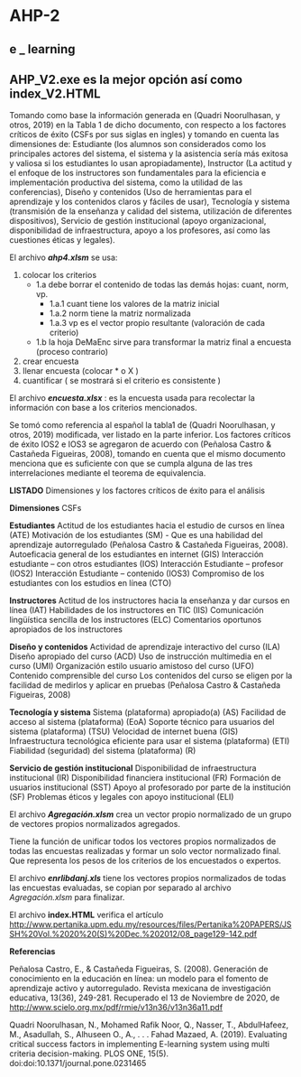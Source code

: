 # AHP-2
## e _ learning
## AHP_V2.exe    es la mejor opción  así como index_V2.HTML

Tomando como base la información generada en (Quadri Noorulhasan, y otros, 2019) en la Tabla 1 de dicho documento, 
con respecto a los factores críticos de éxito (CSFs por sus siglas en ingles) y tomando en cuenta las dimensiones de: 
Estudiante (los alumnos son considerados como los principales actores del sistema, el sistema y 
la asistencia sería más exitosa y valiosa si los estudiantes lo usan apropiadamente), 
Instructor (La actitud y el enfoque de los instructores son fundamentales para la eficiencia e implementación productiva del sistema, 
como la utilidad de las conferencias), Diseño y contenidos (Uso de herramientas para el aprendizaje y los contenidos claros y 
fáciles de usar), Tecnología y sistema (transmisión de la enseñanza y calidad del sistema, utilización de diferentes dispositivos), 
Servicio de gestión institucional (apoyo organizacional, disponibilidad de infraestructura, apoyo a los profesores, así como las cuestiones éticas y legales).

El archivo **_ahp4.xlsm_** se usa:

1. colocar los criterios
    - 1.a debe borrar el contenido de todas las demás hojas: cuant, norm, vp.
        - 1.a.1 cuant tiene los valores de la matriz inicial
        - 1.a.2 norm tiene la matriz normalizada
        - 1.a.3 vp es el vector propio resultante (valoración de cada criterio)
    - 1.b la hoja DeMaEnc sirve para transformar la matriz final a encuesta (proceso contrario)
2. crear encuesta
3. llenar encuesta (colocar * o X )
4. cuantificar ( se mostrará si el criterio es consistente )

El archivo **_encuesta.xlsx_** : es la encuesta usada para recolectar la información con base a los criterios mencionados.

Se tomó como referencia al español la tabla1 de (Quadri Noorulhasan, y otros, 2019)  modificada, ver listado en la parte inferior. 
Los factores críticos de éxito IOS2 e IOS3 se agregaron de acuerdo con (Peñalosa Castro & Castañeda Figueiras, 2008), 
tomando en cuenta que el mismo documento menciona que es suficiente con que se cumpla alguna de las tres interrelaciones mediante el teorema de equivalencia. 

**LISTADO** Dimensiones y los factores críticos de éxito para el análisis

**Dimensiones**	CSFs

**Estudiantes**	Actitud de los estudiantes hacia el estudio de cursos en línea (ATE)
Motivación de los estudiantes (SM)
    - Que es una habilidad del aprendizaje autorregulado (Peñalosa Castro & Castañeda Figueiras, 2008).
Autoeficacia general de los estudiantes en internet (GIS)
Interacción estudiante – con otros estudiantes (IOS)
Interacción Estudiante – profesor (IOS2)
Interacción Estudiante – contenido (IOS3)
Compromiso de los estudiantes con los estudios en línea (CTO)

**Instructores**	Actitud de los instructores hacia la enseñanza y dar cursos en línea (IAT)
Habilidades de los instructores en TIC (IIS)
Comunicación lingüística sencilla de los instructores (ELC)
Comentarios oportunos apropiados de los instructores

**Diseño y contenidos**	Actividad de aprendizaje interactivo del curso (ILA)
Diseño apropiado del curso (ACD)
Uso de instrucción multimedia en el curso (UMI)
Organización estilo usuario amistoso del curso (UFO)
Contenido comprensible del curso
Los contenidos del curso se eligen por la facilidad de medirlos y aplicar en pruebas (Peñalosa Castro & Castañeda Figueiras, 2008)

**Tecnología y sistema**	Sistema (plataforma) apropiado(a) (AS)
Facilidad de acceso al sistema (plataforma) (EoA)
Soporte técnico para usuarios del sistema (plataforma) (TSU)
Velocidad de internet buena (GIS)
Infraestructura tecnológica eficiente para usar el sistema (plataforma) (ETI)
Fiabilidad (seguridad) del sistema (plataforma) (R)

**Servicio de gestión institucional**	Disponibilidad de infraestructura institucional (IR)
Disponibilidad financiera institucional (FR)
Formación de usuarios institucional (SST)
Apoyo al profesorado por parte de la institución (SF)
Problemas éticos y legales con apoyo institucional (ELI)


El archivo _**Agregación.xlsm**_ crea un vector propio normalizado de un grupo de vectores propios normalizados agregados.

Tiene la función de unificar todos los vectores propios normalizados de todas las encuestas realizadas y formar un solo vector normalizado final.
Que representa los pesos de los criterios de los encuestados o expertos.

El archivo _**enrlibdanj.xls**_ tiene los vectores propios normalizados de todas las encuestas evaluadas, se copian por separado al archivo _Agregación.xlsm_ para finalizar.


El archivo **index.HTML** verifica el artículo http://www.pertanika.upm.edu.my/resources/files/Pertanika%20PAPERS/JSSH%20Vol.%2020%20(S)%20Dec.%202012/08_page129-142.pdf 


**Referencias**

Peñalosa Castro, E., & Castañeda Figueiras, S. (2008). Generación de conocimiento en la educación en línea: 
un modelo para el fomento de aprendizaje activo y autorregulado. Revista mexicana de investigación educativa, 
13(36), 249-281. Recuperado el 13 de Noviembre de 2020, de http://www.scielo.org.mx/pdf/rmie/v13n36/v13n36a11.pdf

Quadri Noorulhasan, N., Mohamed Rafik Noor, Q., Nasser, T., AbdulHafeez, M., Asadullah, S., Alhuseen O., A., . . . Fahad Mazaed, A. (2019). 
Evaluating critical success factors in implementing E-learning system using multi criteria decision-making. 
PLOS ONE, 15(5). doi:doi:10.1371/journal.pone.0231465
